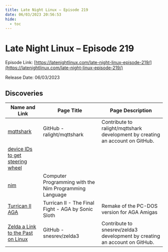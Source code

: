 ```yaml
---
title: Late Night Linux – Episode 219
date: 06/03/2023 20:56:53
hide:
  - toc
---
```


# Late Night Linux – Episode 219

Episode Link: [https://latenightlinux.com/late-night-linux-episode-219/](https://latenightlinux.com/late-night-linux-episode-219/)

Release Date: 06/03/2023

## Discoveries

| Name and Link | Page Title | Page Description |
| ------------- | ---------- | ---------------- |
| [mqttshark](https://github.com/ralight/mqttshark) | GitHub - ralight/mqttshark | Contribute to ralight/mqttshark development by creating an account on GitHub. |
| [device IDs to get steering wheel](https://twitter.com/sdl_commits/status/1626665795471441920) |  |  |
| [nim](https://ssalewski.de/nimprogramming.html) | Computer Programming with the Nim Programming Language |  |
| [Turrican II AGA](https://sonicslothgames.itch.io/turrican2aga) | Turrican II - The Final Fight - AGA by Sonic Sloth | Remake of the PC-DOS version for AGA Amigas |
| [Zelda a Link to the Past on Linux](https://github.com/snesrev/zelda3) | GitHub - snesrev/zelda3 | Contribute to snesrev/zelda3 development by creating an account on GitHub. |